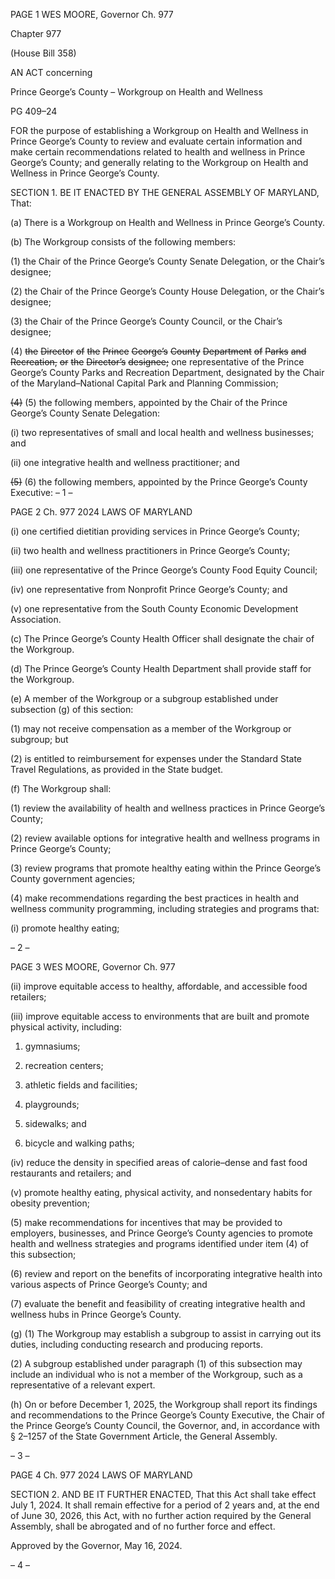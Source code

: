 PAGE 1
WES MOORE, Governor Ch. 977

Chapter 977

(House Bill 358)

AN ACT concerning

Prince George’s County – Workgroup on Health and Wellness

PG 409–24

FOR the purpose of establishing a Workgroup on Health and Wellness in Prince George’s
County to review and evaluate certain information and make certain
recommendations related to health and wellness in Prince George’s County; and
generally relating to the Workgroup on Health and Wellness in Prince George’s
County.

SECTION 1. BE IT ENACTED BY THE GENERAL ASSEMBLY OF MARYLAND,
That:

(a) There is a Workgroup on Health and Wellness in Prince George’s County.

(b) The Workgroup consists of the following members:

(1) the Chair of the Prince George’s County Senate Delegation, or the
Chair’s designee;

(2) the Chair of the Prince George’s County House Delegation, or the
Chair’s designee;

(3) the Chair of the Prince George’s County Council, or the Chair’s
designee;

(4) ~~the~~ ~~Director~~ ~~of~~ ~~the~~ ~~Prince~~ ~~George’s~~ ~~County~~ ~~Department~~ ~~of~~ ~~Parks~~ ~~and~~
~~Recreation,~~ ~~or~~ ~~the~~ ~~Director’s~~ ~~designee;~~ one representative of the Prince George’s County
Parks and Recreation Department, designated by the Chair of the Maryland–National
Capital Park and Planning Commission;

~~(4)~~ (5) the following members, appointed by the Chair of the Prince George’s
County Senate Delegation:

(i) two representatives of small and local health and wellness
businesses; and

(ii) one integrative health and wellness practitioner; and

~~(5)~~ (6) the following members, appointed by the Prince George’s County
Executive:
– 1 –

PAGE 2
Ch. 977 2024 LAWS OF MARYLAND

(i) one certified dietitian providing services in Prince George’s
County;

(ii) two health and wellness practitioners in Prince George’s County;

(iii) one representative of the Prince George’s County Food Equity
Council;

(iv) one representative from Nonprofit Prince George’s County; and

(v) one representative from the South County Economic
Development Association.

(c) The Prince George’s County Health Officer shall designate the chair of the
Workgroup.

(d) The Prince George’s County Health Department shall provide staff for the
Workgroup.

(e) A member of the Workgroup or a subgroup established under subsection (g) of
this section:

(1) may not receive compensation as a member of the Workgroup or
subgroup; but

(2) is entitled to reimbursement for expenses under the Standard State
Travel Regulations, as provided in the State budget.

(f) The Workgroup shall:

(1) review the availability of health and wellness practices in Prince
George’s County;

(2) review available options for integrative health and wellness programs
in Prince George’s County;

(3) review programs that promote healthy eating within the Prince
George’s County government agencies;

(4) make recommendations regarding the best practices in health and
wellness community programming, including strategies and programs that:

(i) promote healthy eating;

– 2 –

PAGE 3
WES MOORE, Governor Ch. 977

(ii) improve equitable access to healthy, affordable, and accessible
food retailers;

(iii) improve equitable access to environments that are built and
promote physical activity, including:

1. gymnasiums;

2. recreation centers;

3. athletic fields and facilities;

4. playgrounds;

5. sidewalks; and

6. bicycle and walking paths;

(iv) reduce the density in specified areas of calorie–dense and fast
food restaurants and retailers; and

(v) promote healthy eating, physical activity, and nonsedentary
habits for obesity prevention;

(5) make recommendations for incentives that may be provided to
employers, businesses, and Prince George’s County agencies to promote health and
wellness strategies and programs identified under item (4) of this subsection;

(6) review and report on the benefits of incorporating integrative health
into various aspects of Prince George’s County; and

(7) evaluate the benefit and feasibility of creating integrative health and
wellness hubs in Prince George’s County.

(g) (1) The Workgroup may establish a subgroup to assist in carrying out its
duties, including conducting research and producing reports.

(2) A subgroup established under paragraph (1) of this subsection may
include an individual who is not a member of the Workgroup, such as a representative of a
relevant expert.

(h) On or before December 1, 2025, the Workgroup shall report its findings and
recommendations to the Prince George’s County Executive, the Chair of the Prince George’s
County Council, the Governor, and, in accordance with § 2–1257 of the State Government
Article, the General Assembly.

– 3 –

PAGE 4
Ch. 977 2024 LAWS OF MARYLAND

SECTION 2. AND BE IT FURTHER ENACTED, That this Act shall take effect July
1, 2024. It shall remain effective for a period of 2 years and, at the end of June 30, 2026,
this Act, with no further action required by the General Assembly, shall be abrogated and
of no further force and effect.

Approved by the Governor, May 16, 2024.

– 4 –
